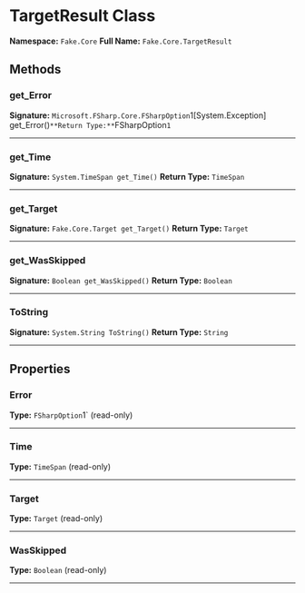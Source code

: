 # TargetResult Class

**Namespace:** `Fake.Core`
**Full Name:** `Fake.Core.TargetResult`

## Methods

### get_Error

**Signature:** `Microsoft.FSharp.Core.FSharpOption`1[System.Exception] get_Error()`
**Return Type:** `FSharpOption`1`

---

### get_Time

**Signature:** `System.TimeSpan get_Time()`
**Return Type:** `TimeSpan`

---

### get_Target

**Signature:** `Fake.Core.Target get_Target()`
**Return Type:** `Target`

---

### get_WasSkipped

**Signature:** `Boolean get_WasSkipped()`
**Return Type:** `Boolean`

---

### ToString

**Signature:** `System.String ToString()`
**Return Type:** `String`

---

## Properties

### Error

**Type:** `FSharpOption`1` (read-only)

---

### Time

**Type:** `TimeSpan` (read-only)

---

### Target

**Type:** `Target` (read-only)

---

### WasSkipped

**Type:** `Boolean` (read-only)

---